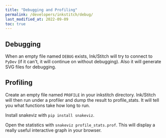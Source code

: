 ```yaml
---
title: "Debugging and Profiling"
permalink: /developers/inkstitch/debug/
last_modified_at: 2022-09-09
toc: true
---
```

## Debugging

When an empty file named `DEBUG` exists, Ink/Stitch will try to connect to `PyDev` (if it can't, it will continue on without debugging). Also it will generate SVG files for debugging.

## Profiling

Create an empty file named `PROFILE` in your inkstitch directory. Ink/Stitch will then run under a profiler and dump the result to profile_stats.  It will tell you what functions take how long to run.

Install snakeviz with `pip install snakeviz`.

Open the statistics with `snakeviz profile_stats.prof`. This will display a really useful interactive graph in your browser.